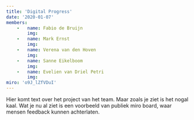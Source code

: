 ```yaml
---
title: 'Digital Progress'
date: '2020-01-07'
members:
    -   name: Fabio de Bruijn
        img:
    -   name: Mark Ernst
        img:
    -   name: Verena van den Hoven
        img:
    -   name: Sanne Eikelboom
        img: 
    -   name: Evelien van Driel Petri
        img: 
miro: 'o9J_lZfVDuI'
---
```


Hier komt text over het project van het team. Maar zoals je ziet is het nogal kaal. Wat je nu al ziet is een voorbeeld van publiek miro board, waar mensen feedback kunnen achterlaten.



